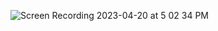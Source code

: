 ​![Screen Recording 2023-04-20 at 5 02 34 PM](https://user-images.githubusercontent.com/87548969/233331858-45729c27-6490-4dbe-9707-8bb7ea585f05.gif)
